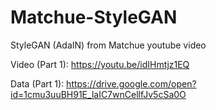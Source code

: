 # Matchue-StyleGAN

StyleGAN (AdaIN) from Matchue youtube video

Video (Part 1): https://youtu.be/idIHmtjz1EQ

Data (Part 1): https://drive.google.com/open?id=1cmu3uuBH91E_laIC7wnCellfJv5cSa0O
